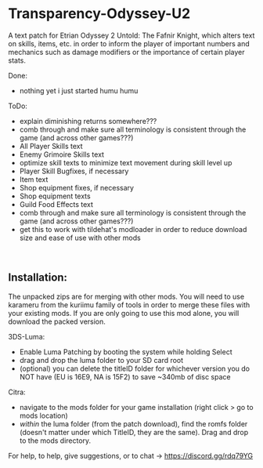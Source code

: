 # Transparency-Odyssey-U2

A text patch for Etrian Odyssey 2 Untold: The Fafnir Knight, which alters text on skills, items, etc. in order to inform the player of important numbers and mechanics such as damage modifiers or the importance of certain player stats.

Done:
 - nothing yet i just started humu humu

ToDo:
 - explain diminishing returns somewhere???
 - comb through and make sure all terminology is consistent through the game (and across other games???)
 - All Player Skills text
 - Enemy Grimoire Skills text
 - optimize skill texts to minimize text movement during skill level up
 - Player Skill Bugfixes, if necessary
 - Item text
 - Shop equipment fixes, if necessary
 - Shop equipment texts
 - Guild Food Effects text
 - comb through and make sure all terminology is consistent through the game (and across other games???)
 - get this to work with tildehat's modloader in order to reduce download size and ease of use with other mods

&nbsp;

## Installation: 
The unpacked zips are for merging with other mods. You will need to use karameru from the kuriimu family of tools in order to merge these files with your existing mods. If you are only going to use this mod alone, you will download the packed version.


3DS-Luma:
 - Enable Luma Patching by booting the system while holding Select
 - drag and drop the luma folder to your SD card root
 - (optional) you can delete the titleID folder for whichever version you do NOT have (EU is 16E9, NA is 15F2) to save ~340mb of disc space


Citra: 
 - navigate to the mods folder for your game installation (right click > go to mods location)
 - *within* the luma folder (from the patch download), find the romfs folder (doesn't matter under which TitleID, they are the same). Drag and drop to the mods directory.


For help, to help, give suggestions, or to chat -> https://discord.gg/rdq79YG

